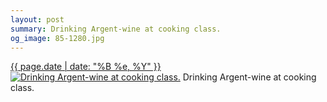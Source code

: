 ```yaml
---
layout: post
summary: Drinking Argent-wine at cooking class.
og_image: 85-1280.jpg
---
```


<p>
  <time><a href="/85">{{ page.date | date: "%B %e, %Y" }}</a></time>
  <a href="/85"><img src="{{ site.assets_url }}/85-640.jpg" srcset="{{ site.assets_url }}/85-1280.jpg 1280w, {{ site.assets_url }}/85-960.jpg 960w, {{ site.assets_url }}/85-640.jpg 640w, {{ site.assets_url }}/85-320.jpg 320w" sizes="(min-width: 700px) 50vw, calc(100vw - 2rem)" alt="Drinking Argent-wine at cooking class." /></a>
  <span>Drinking Argent-wine at cooking class.</span>
</p>
